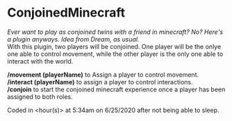 # ConjoinedMinecraft
*Ever want to play as conjoined twins with a friend in minecraft? No? Here's a plugin anyways. Idea from Dream, as usual.*  
With this plugin, two players will be conjoined. One player will be the onlye one able to control movement, while the other player is the only one able to interact with the world.  

**/movement (playerName)** to Assign a player to control movement.  
**/interact (playerName)** to assign a player to control interactions.  
**/conjoin** to start the conjoined minecraft experience once a player has been assigned to both roles.  

Coded in <hour(s)> at 5:34am on 6/25/2020 after not being able to sleep.

